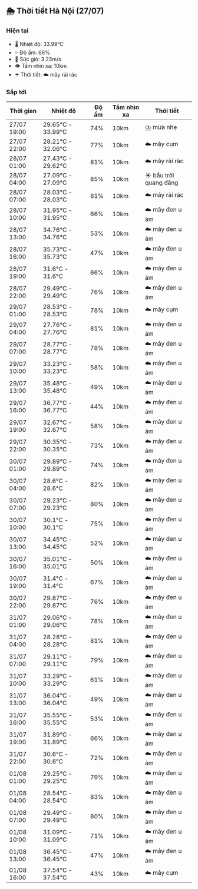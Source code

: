 ## 🌦️ Thời tiết Hà Nội (27/07)

### Hiện tại

- 🌡️ Nhiệt độ: 33.99℃
- 💦 Độ ẩm: 66%
- 💨 Sức gió: 3.23m/s
- 👁️ Tầm nhìn xa: 10km
- ☂️ Thời tiết: ☁️ mây rải rác

### Sắp tới

| Thời gian | Nhiệt độ | Độ ẩm | Tầm nhìn xa | Thời tiết |
| --- | --- | --- | --- | --- |
| 27/07 19:00 | 29.65℃ - 33.99℃ | 74% | 10km | ⛈️ mưa nhẹ |
| 27/07 22:00 | 28.21℃ - 32.06℃ | 77% | 10km | ☁️ mây cụm |
| 28/07 01:00 | 27.43℃ - 29.62℃ | 81% | 10km | ☁️ mây rải rác |
| 28/07 04:00 | 27.09℃ - 27.09℃ | 85% | 10km | ☀️ bầu trời quang đãng |
| 28/07 07:00 | 28.03℃ - 28.03℃ | 81% | 10km | ☁️ mây rải rác |
| 28/07 10:00 | 31.95℃ - 31.95℃ | 66% | 10km | ☁️ mây đen u ám |
| 28/07 13:00 | 34.76℃ - 34.76℃ | 53% | 10km | ☁️ mây đen u ám |
| 28/07 16:00 | 35.73℃ - 35.73℃ | 47% | 10km | ☁️ mây đen u ám |
| 28/07 19:00 | 31.6℃ - 31.6℃ | 66% | 10km | ☁️ mây đen u ám |
| 28/07 22:00 | 29.49℃ - 29.49℃ | 76% | 10km | ☁️ mây đen u ám |
| 29/07 01:00 | 28.53℃ - 28.53℃ | 78% | 10km | ☁️ mây cụm |
| 29/07 04:00 | 27.76℃ - 27.76℃ | 81% | 10km | ☁️ mây đen u ám |
| 29/07 07:00 | 28.77℃ - 28.77℃ | 78% | 10km | ☁️ mây đen u ám |
| 29/07 10:00 | 33.23℃ - 33.23℃ | 58% | 10km | ☁️ mây đen u ám |
| 29/07 13:00 | 35.48℃ - 35.48℃ | 49% | 10km | ☁️ mây đen u ám |
| 29/07 16:00 | 36.77℃ - 36.77℃ | 44% | 10km | ☁️ mây đen u ám |
| 29/07 19:00 | 32.67℃ - 32.67℃ | 58% | 10km | ☁️ mây đen u ám |
| 29/07 22:00 | 30.35℃ - 30.35℃ | 73% | 10km | ☁️ mây đen u ám |
| 30/07 01:00 | 29.89℃ - 29.89℃ | 74% | 10km | ☁️ mây đen u ám |
| 30/07 04:00 | 28.6℃ - 28.6℃ | 82% | 10km | ☁️ mây đen u ám |
| 30/07 07:00 | 29.23℃ - 29.23℃ | 80% | 10km | ☁️ mây đen u ám |
| 30/07 10:00 | 30.1℃ - 30.1℃ | 75% | 10km | ☁️ mây đen u ám |
| 30/07 13:00 | 34.45℃ - 34.45℃ | 52% | 10km | ☁️ mây đen u ám |
| 30/07 16:00 | 35.01℃ - 35.01℃ | 50% | 10km | ☁️ mây đen u ám |
| 30/07 19:00 | 31.4℃ - 31.4℃ | 67% | 10km | ☁️ mây đen u ám |
| 30/07 22:00 | 29.87℃ - 29.87℃ | 76% | 10km | ☁️ mây đen u ám |
| 31/07 01:00 | 29.06℃ - 29.06℃ | 78% | 10km | ☁️ mây đen u ám |
| 31/07 04:00 | 28.28℃ - 28.28℃ | 81% | 10km | ☁️ mây đen u ám |
| 31/07 07:00 | 29.11℃ - 29.11℃ | 79% | 10km | ☁️ mây đen u ám |
| 31/07 10:00 | 33.29℃ - 33.29℃ | 61% | 10km | ☁️ mây đen u ám |
| 31/07 13:00 | 36.04℃ - 36.04℃ | 49% | 10km | ☁️ mây đen u ám |
| 31/07 16:00 | 35.55℃ - 35.55℃ | 53% | 10km | ☁️ mây đen u ám |
| 31/07 19:00 | 31.89℃ - 31.89℃ | 66% | 10km | ☁️ mây đen u ám |
| 31/07 22:00 | 30.6℃ - 30.6℃ | 72% | 10km | ☁️ mây đen u ám |
| 01/08 01:00 | 29.25℃ - 29.25℃ | 79% | 10km | ☁️ mây đen u ám |
| 01/08 04:00 | 28.54℃ - 28.54℃ | 83% | 10km | ☁️ mây đen u ám |
| 01/08 07:00 | 29.49℃ - 29.49℃ | 80% | 10km | ☁️ mây đen u ám |
| 01/08 10:00 | 31.09℃ - 31.09℃ | 71% | 10km | ☁️ mây đen u ám |
| 01/08 13:00 | 36.45℃ - 36.45℃ | 47% | 10km | ☁️ mây đen u ám |
| 01/08 16:00 | 37.54℃ - 37.54℃ | 43% | 10km | ☁️ mây cụm |
